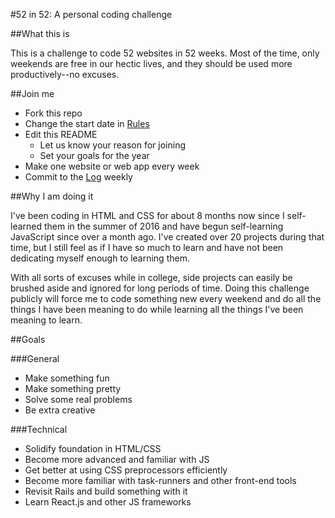 #52 in 52: A personal coding challenge

##What this is

This is a challenge to code 52 websites in 52 weeks. Most of the time, only weekends are free in our hectic lives, and they should be used more productively--no excuses.

##Join me

* Fork this repo
* Change the start date in [Rules](rules.md)
* Edit this README
  * Let us know your reason for joining
  * Set your goals for the year
* Make one website or web app every week
* Commit to the [Log](log.md) weekly

##Why I am doing it

I've been coding in HTML and CSS for about 8 months now since I self-learned them in the summer of 2016 and have begun self-learning JavaScript since over a month ago. I've created over 20 projects during that time, but I still feel as if I have so much to learn and have not been dedicating myself enough to learning them.

With all sorts of excuses while in college, side projects can easily be brushed aside and ignored for long periods of time. Doing this challenge publicly will force me to code something new every weekend and do all the things I have been meaning to do while learning all the things I've been meaning to learn.

##Goals

###General
* Make something fun
* Make something pretty
* Solve some real problems
* Be extra creative

###Technical
* Solidify foundation in HTML/CSS
* Become more advanced and familiar with JS
* Get better at using CSS preprocessors efficiently
* Become more familiar with task-runners and other front-end tools
* Revisit Rails and build something with it
* Learn React.js and other JS frameworks
